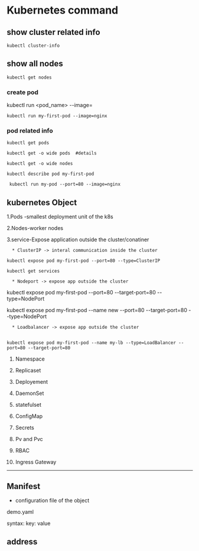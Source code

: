# Kubernetes command

## show cluster related info 
```
kubectl cluster-info
```

## show all nodes 
```
kubectl get nodes
```

### create pod 


kubectl run <pod_name> --image=<imagename>

```
kubectl run my-first-pod --image=nginx 
```
### pod related info 

```
kubectl get pods
```
```
kubectl get -o wide pods  #details
```
```
kubectl get -o wide nodes 
```

```
kubectl describe pod my-first-pod
```
```
 kubectl run my-pod --port=80 --image=nginx
 ```
  
  ## kubernetes Object 

   1.Pods -smallest deployment unit of the k8s 

   2.Nodes-worker nodes

   3.service-Expose application outside the cluster/conatiner

      * ClusterIP -> interal communication inside the cluster

    kubectl expose pod my-first-pod --port=80 --type=ClusterIP

    kubectl get services
  
      * Nodeport -> expose app outside the cluster
   
   kubectl expose pod my-first-pod --port=80 --target-port=80 --type=NodePort

   kubectl expose pod my-first-pod --name new  --port=80 --target-port=80 --type=NodePort


      * Loadbalancer -> expose app outside the cluster


    kubectl expose pod my-first-pod --name my-lb --type=LoadBalancer --port=80 --target-port=80 
    

   1. Namespace
   
   2. Replicaset
   
   3. Deployement

   4. DaemonSet

   5. statefulset

   6.  ConfigMap
   
   7.  Secrets
   
   8.  Pv and Pvc
   

   12. RBAC
   
   13. Ingress Gateway

---
## Manifest 

- configuration file of the object

demo.yaml

syntax:
   key: value

 ## address
     
